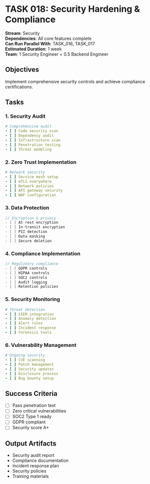 # TASK 018: Security Hardening & Compliance

**Stream**: Security  
**Dependencies**: All core features complete  
**Can Run Parallel With**: TASK_016, TASK_017  
**Estimated Duration**: 1 week  
**Team**: 1 Security Engineer + 0.5 Backend Engineer

## Objectives
Implement comprehensive security controls and achieve compliance certifications.

## Tasks

### 1. Security Audit
```yaml
# Comprehensive audit
- [ ] Code security scan
- [ ] Dependency audit
- [ ] Infrastructure scan
- [ ] Penetration testing
- [ ] Threat modeling
```

### 2. Zero Trust Implementation
```yaml
# Network security
- [ ] Service mesh setup
- [ ] mTLS everywhere
- [ ] Network policies
- [ ] API gateway security
- [ ] WAF configuration
```

### 3. Data Protection
```go
// Encryption & privacy
- [ ] At-rest encryption
- [ ] In-transit encryption
- [ ] PII detection
- [ ] Data masking
- [ ] Secure deletion
```

### 4. Compliance Implementation
```go
// Regulatory compliance
- [ ] GDPR controls
- [ ] HIPAA controls
- [ ] SOC2 controls
- [ ] Audit logging
- [ ] Retention policies
```

### 5. Security Monitoring
```yaml
# Threat detection
- [ ] SIEM integration
- [ ] Anomaly detection
- [ ] Alert rules
- [ ] Incident response
- [ ] Forensics tools
```

### 6. Vulnerability Management
```yaml
# Ongoing security
- [ ] CVE scanning
- [ ] Patch management
- [ ] Security updates
- [ ] Disclosure process
- [ ] Bug bounty setup
```

## Success Criteria
- [ ] Pass penetration test
- [ ] Zero critical vulnerabilities
- [ ] SOC2 Type 1 ready
- [ ] GDPR compliant
- [ ] Security score A+

## Output Artifacts
- Security audit report
- Compliance documentation
- Incident response plan
- Security policies
- Training materials